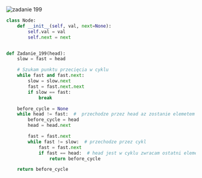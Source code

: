 <picture>
  <source srcset="../../srt/zbior_zadan/199.png" media="(prefers-color-scheme: light)">
  <source srcset="../../srt/zbior_zadan/black_199.png" media="(prefers-color-scheme: dark)">
  <img src="../../srt/zbior_zadan/black_199.png" alt="zadanie 199">
</picture>

```python
class Node:
    def __init__(self, val, next=None):
        self.val = val
        self.next = next


def Zadanie_199(head):
    slow = fast = head

    # Szukam punktu przecięcia w cyklu
    while fast and fast.next:
        slow = slow.next
        fast = fast.next.next
        if slow == fast:
            break

    before_cycle = None
    while head != fast:  #  przechodze przez head az zostanie elemetem cyklu
        before_cycle = head
        head = head.next

        fast = fast.next
        while fast != slow:  # przechodze przez cykl
            fast = fast.next
            if fast == head:  # head jest w cyklu zwracam ostatni element
                return before_cycle

    return before_cycle
```